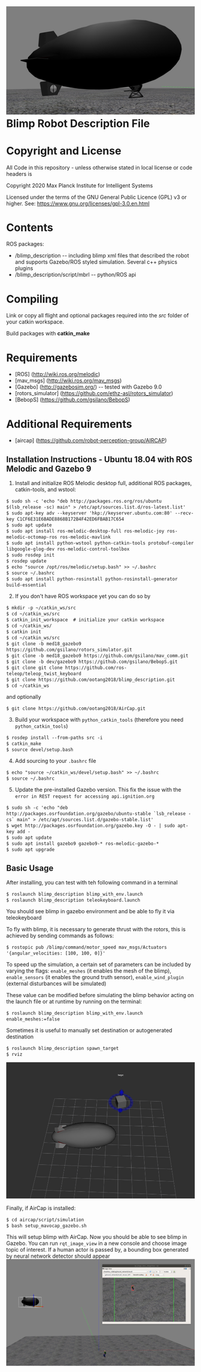 ![Blimp Description file launch in Gazebo](image/blimp.png)
Blimp Robot Description File 
=================================================================

# Copyright and License

All Code in this repository - unless otherwise stated in local license or code headers is

Copyright 2020 Max Planck Institute for Intelligent Systems

Licensed under the terms of the GNU General Public Licence (GPL) v3 or higher.
See: https://www.gnu.org/licenses/gpl-3.0.en.html


# Contents
ROS packages:

* /blimp_description -- including blimp xml files that described the robot and supports Gazebo/ROS styled simulation. Several c++ physics plugins
* /blimp_description/script/mbrl -- python/ROS api

# Compiling
Link or copy all flight and optional packages required into the *src* folder of your catkin workspace.

Build packages with **catkin_make**

# Requirements
* [ROS] (http://wiki.ros.org/melodic) 
* [mav_msgs] (http://wiki.ros.org/mav_msgs)
* [Gazebo] (http://gazebosim.org/) -- tested with Gazebo 9.0
* [rotors_simulator] (https://github.com/ethz-asl/rotors_simulator)
* [BebopS] (https://github.com/gsilano/BebopS)

# Additional Requirements
* [aircap] (https://github.com/robot-perception-group/AIRCAP)

Installation Instructions - Ubuntu 18.04 with ROS Melodic and Gazebo 9
---------------------------------------------------------------------------

1. Install and initialize ROS Melodic desktop full, additional ROS packages, catkin-tools, and wstool:

```console
$ sudo sh -c 'echo "deb http://packages.ros.org/ros/ubuntu $(lsb_release -sc) main" > /etc/apt/sources.list.d/ros-latest.list'
$ sudo apt-key adv --keyserver 'hkp://keyserver.ubuntu.com:80' --recv-key C1CF6E31E6BADE8868B172B4F42ED6FBAB17C654
$ sudo apt update
$ sudo apt install ros-melodic-desktop-full ros-melodic-joy ros-melodic-octomap-ros ros-melodic-mavlink
$ sudo apt install python-wstool python-catkin-tools protobuf-compiler libgoogle-glog-dev ros-melodic-control-toolbox
$ sudo rosdep init
$ rosdep update
$ echo "source /opt/ros/melodic/setup.bash" >> ~/.bashrc
$ source ~/.bashrc
$ sudo apt install python-rosinstall python-rosinstall-generator build-essential
```
2. If you don't have ROS workspace yet you can do so by

```console
$ mkdir -p ~/catkin_ws/src
$ cd ~/catkin_ws/src
$ catkin_init_workspace  # initialize your catkin workspace
$ cd ~/catkin_ws/
$ catkin init
$ cd ~/catkin_ws/src
$ git clone -b med18_gazebo9 https://github.com/gsilano/rotors_simulator.git
$ git clone -b med18_gazebo9 https://github.com/gsilano/mav_comm.git
$ git clone -b dev/gazebo9 https://github.com/gsilano/BebopS.git
$ git clone git clone https://github.com/ros-teleop/teleop_twist_keyboard
$ git clone https://github.com/ootang2018/blimp_description.git
$ cd ~/catkin_ws
```

and optionally
```console
$ git clone https://github.com/ootang2018/AirCap.git

```

3. Build your workspace with `python_catkin_tools` (therefore you need `python_catkin_tools`)

```console
$ rosdep install --from-paths src -i
$ catkin_make
$ source devel/setup.bash
```

4. Add sourcing to your `.bashrc` file

```console
$ echo "source ~/catkin_ws/devel/setup.bash" >> ~/.bashrc
$ source ~/.bashrc
```

5. Update the pre-installed Gazebo version. This fix the issue with the `error in REST request for accessing api.ignition.org`

```console
$ sudo sh -c 'echo "deb http://packages.osrfoundation.org/gazebo/ubuntu-stable `lsb_release -cs` main" > /etc/apt/sources.list.d/gazebo-stable.list'
$ wget http://packages.osrfoundation.org/gazebo.key -O - | sudo apt-key add -
$ sudo apt update
$ sudo apt install gazebo9 gazebo9-* ros-melodic-gazebo-*
$ sudo apt upgrade
```

Basic Usage
----------------------------------------------------------
After installing, you can test with teh following command in a terminal

```console
$ roslaunch blimp_description blimp_with_env.launch  
$ roslaunch blimp_description teleokeyboard.launch 
```
You should see blimp in gazebo environment and be able to fly it via teleokeyboard

To fly with blimp, it is necessary to generate thrust with the rotors, this is achieved by sending commands as follows:

 ```console
$ rostopic pub /blimp/command/motor_speed mav_msgs/Actuators '{angular_velocities: [100, 100, 0]}'
```

To speed up the simulation, a certain set of parameters can be included by varying the flags: 
`enable_meshes` (it enables the mesh of the blimp), `enable_sensors` (it enables the ground truth sensor), `enable_wind_plugin` (external disturbances will be simulated)

These value can be modified before simulating the blimp behavior acting on the launch file or at runtime by running on the terminal:

```console
$ roslaunch blimp_description blimp_with_env.launch enable_meshes:=false
```

Sometimes it is useful to manually set destination or autogenerated destination

```console
$ roslaunch blimp_description spawn_target
$ rviz
``` 
![neural network detector](image/interactive_marker.png)


Finally, if AirCap is installed:
```console
$ cd aircap/script/simulation
$ bash setup_mavocap_gazebo.sh 
```
This will setup blimp with AirCap. Now you should be able to see blimp in Gazebo. You can run `rqt_image_view` in a new console and choose image topic of interest. If a human actor is passed by, a bounding box generated by neural network detector should appear
![neural network detector](image/nn_detector.png)

